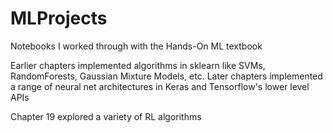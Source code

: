 # MLProjects
Notebooks I worked through with the Hands-On ML textbook

Earlier chapters implemented algorithms in sklearn like SVMs, RandomForests, Gaussian Mixture Models, etc.
Later chapters implemented a range of neural net architectures in Keras and Tensorflow's lower level APIs

Chapter 19 explored a variety of RL algorithms
